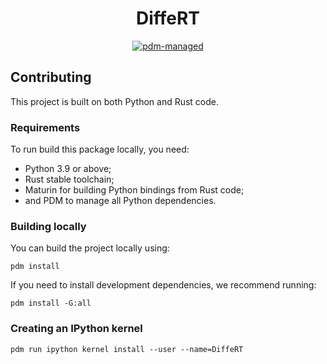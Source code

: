 <div align="center">

# DiffeRT

[![pdm-managed](https://img.shields.io/badge/pdm-managed-blueviolet)](https://pdm-project.org)

</div>


## Contributing

This project is built on both Python and Rust code.

### Requirements

To run build this package locally, you need:

- Python 3.9 or above;
- Rust stable toolchain;
- Maturin for building Python bindings from Rust code;
- and PDM to manage all Python dependencies.

### Building locally

You can build the project locally using:

```
pdm install
```

If you need to install development dependencies, we recommend running:

```
pdm install -G:all
```

### Creating an IPython kernel

```
pdm run ipython kernel install --user --name=DiffeRT
```
